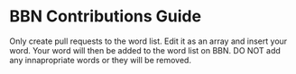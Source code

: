 # BBN Contributions Guide
Only create pull requests to the word list. Edit it as an array and insert your word. Your word will then be added to the word list on BBN. DO NOT add any innapropriate words or they will be removed.

